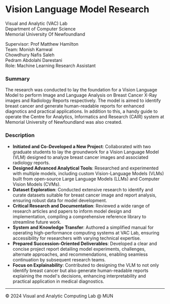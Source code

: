 <H1>Vision Language Model Research </H1>


Visual and Analytic (VAC) Lab  </br>
Department of Computer Science</br>
Memorial University Of Newfoundland </br>

Supervisor: Prof Matthew Hamilton</br>
Team: Monish Kamwal</br>
      Chowdhury Nafis Saleh </br>
      Pedram Abdolahi Darestani</br>
Role: Machine Learning Research Assistant

<H3>Summary</H3>

The research was conducted to lay the foundation for a Vision Language Model to perform Image and Language Analysis on Breast Cancer X-Ray images and Radiology Reports respectively. The model is aimed to identify breast cancer and generate human-readable reports for enhanced diagnotics and practical applications. In addition to this, a handy guide to operate the Centre for Analytics, Informatics and Research (CAIR) system at Memorial University of Newfoundland was also created. 

<H3>Description</H3>

- **Initiated and Co-Developed a New Project**: Collaborated with two graduate students to lay the groundwork for a Vision Language Model (VLM) designed to analyze breast cancer images and associated radiology reports.  
- **Designed Advanced Analytical Tools**: Researched and experimented with multiple models, including custom Vision-Language Models (VLMs) built from open-source Large Language Models (LLMs) and Computer Vision Models (CVMs).  
- **Dataset Exploration**: Conducted extensive research to identify and curate datasets suitable for breast cancer image and report analysis, ensuring robust data for model development.  
- **Critical Research and Documentation**: Reviewed a wide range of research articles and papers to inform model design and implementation, compiling a comprehensive reference library to streamline future work.  
- **System and Knowledge Transfer**: Authored a simplified manual for operating high-performance computing systems at VAC Lab, ensuring accessibility for researchers with varying technical expertise.  
- **Prepared Succession-Oriented Deliverables**: Developed a clear and concise project report detailing model experiments, challenges, alternate approaches, and recommendations, enabling seamless continuation by subsequent research teams.  
- **Focus on Explainability**: Contributed to designing the VLM to not only identify breast cancer but also generate human-readable reports explaining the model's decisions, enhancing interpretability and practical application in medical diagnostics.

---


© 2024 Visual and Analytic Computing Lab @ MUN 
